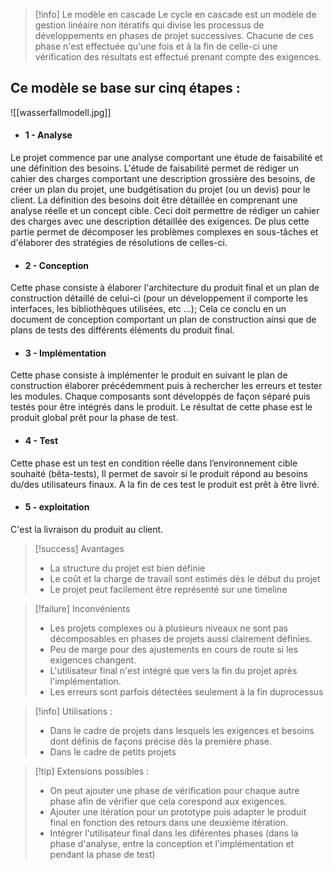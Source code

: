 
>[!info]  Le modèle en cascade
>Le cycle en cascade est un modèle de gestion linéaire non itératifs qui divise les processus de développements en phases de projet successives. Chacune de ces phase n'est effectuée qu'une fois et à la fin de celle-ci une vérification des résultats est effectué prenant compte des exigences.

## Ce modèle se base sur cinq étapes :

![[wasserfallmodell.jpg]]

- #### 1 - Analyse 

Le projet commence par une analyse comportant une étude de faisabilité et une définition des besoins.
L'étude de faisabilité permet de rédiger un cahier des charges comportant une description grossière des besoins, de créer un plan du projet, une budgétisation du projet (ou un devis) pour le client.
La définition des besoins doit être détaillée en comprenant une analyse réelle et un concept cible. Ceci doit permettre de rédiger un cahier des charges avec une description détaillée des exigences.
De plus cette partie permet de décomposer les problèmes complexes en sous-tâches et d'élaborer des stratégies de résolutions de celles-ci.


- #### 2 - Conception

Cette phase consiste à élaborer l'architecture du produit final et un plan de construction détaillé  de celui-ci (pour un développement il comporte les interfaces, les bibliothèques utilisées, etc ...);
Cela ce conclu en un document de conception comportant un plan de construction ainsi que de plans de tests des différents éléments du produit final.


- #### 3 - Implémentation

Cette phase consiste à implémenter le produit en suivant le plan de construction élaborer précédemment puis à rechercher les erreurs et tester les modules.
Chaque composants sont développés de façon séparé puis testés pour être intégrés dans le produit.
Le résultat de cette phase est le produit global prêt pour la phase de test.


- #### 4 - Test

Cette phase est un test en condition réelle dans l’environnement cible souhaité (bêta-tests), Il permet de savoir si le produit répond au besoins du/des utilisateurs finaux.
A la fin de ces test le produit est prêt à être livré.


- #### 5 - exploitation
C'est la livraison du produit au client.


>[!success] Avantages
>- La structure du projet est bien définie
>- Le coût et la charge de travail sont estimés dès le début du projet
>- Le projet peut facilement être représenté sur une timeline

>[!failure] Inconvénients 
>- Les projets complexes ou à plusieurs niveaux ne sont pas décomposables en phases de projets aussi clairement définies.
>- Peu de marge pour des ajustements en cours de route si les exigences changent.
>- L'utilisateur final n'est intégré que vers la fin du projet après l'implémentation.
>- Les erreurs sont parfois détectées seulement à la fin duprocessus

>[!info] Utilisations :
>- Dans le cadre de projets dans lesquels les exigences et besoins dont définis de façons précise dès la première phase.
>- Dans le cadre de petits projets

>[!tip] Extensions possibles :
>- On peut ajouter une phase de vérification pour chaque autre phase afin de vérifier que cela corespond aux exigences.
>- Ajouter une itération pour un prototype puis adapter le produit final en fonction des retours dans une deuxième itération.
>- Intégrer l'utilisateur final dans les diférentes phases (dans la phase d'analyse, entre la conception et l'implémentation et pendant la phase de test)

